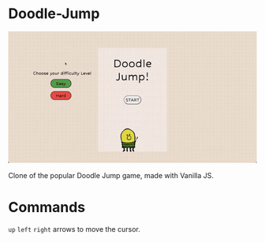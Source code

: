 # Doodle-Jump

<img src="ezgif.com-gif-maker.gif">

Clone of the popular Doodle Jump game, made with Vanilla JS. 

<h1>Commands</h1>

`up` `left` `right` arrows to move the cursor.
